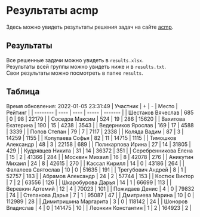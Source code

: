 # Результаты acmp
Здесь можно увидеть результаты решения задач на сайте [acmp](https://acmp.ru). 

## Результаты
Все решенные задачи можно увидеть в `results.xlsx`.  
Результаты всей группы можно увидеть ниже и в `results.txt`.  
Свои результаты можно посмотреть в папке `results`.

## Таблица
Время обновления: 2022-01-05 23:31:49
| Участник | +    | -    | Место | Рейтинг |
| -------- | ---- | ---- | ----- | ------- |
| Шестаков Вячеслав | 685 | 0 | 98 | 22179 |
| Соседов Максим | 524 | 19 | 286 | 15620 |
| Вахитова Екатерина | 190 | 15 | 4238 | 3543 |
| Ведерников Ярослав | 169 | 17 | 4588 | 3339 |
| Попов Степан | 79 | 7 | 7117 | 2338 |
| Коляда Вадим | 87 | 3 | 14259 | 1155 |
| Колупаева Софья | 82 | 11 | 14715 | 1115 |
| Тимошков Александр | 48 | 3 | 22158 | 689 |
| Поликарпова Ирина | 27 | 14 | 31805 | 429 |
| Кудрявцев Никита | 31 | 14 | 36372 | 351 |
| Серебренникова Елена | 15 | 2 | 41366 | 284 |
| Москвин Михаил | 16 | 8 | 42078 | 276 |
| Аникутин Михаил | 24 | 8 | 42615 | 270 |
| Кассал Кирилл | 14 | 0 | 43186 | 264 |
| Фалалеев Святослав | 10 | 0 | 51635 | 191 |
| Трегубович Андрей | 8 | 1 | 52757 | 183 |
| Абрамов Александр | 24 | 2 | 57744 | 153 |
| Костюк Виктор | 7 | 2 | 63556 | 126 |
| Шкаробурова Дарья | 14 | 1 | 66699 | 113 |
| Веревкин Артемий | 12 | 4 | 70023 | 101 |
| Пожидаев Денис | 4 | 0 | 79832 | 74 |
| Степанова Дарья | 7 | 1 | 95087 | 47 |
| Дмитриева Марина | 10 | 0 | 112989 | 28 |
| Димитришина Маргарита | 3 | 0 | 118142 | 24 |
| Шоноров Владислав | 4 | 0 | 141475 | 10 |
| Леонкин Константин | 1 | 2 | 164923 | 2 |
